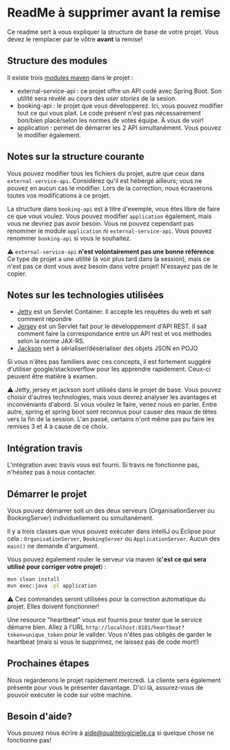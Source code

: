 # ReadMe à supprimer avant la remise

Ce readme sert à vous expliquer la structure de base de votre projet. Vous devez le remplacer par le vôtre **avant** la remise!

## Structure des modules

Il existe trois [modules maven](https://maven.apache.org/guides/mini/guide-multiple-modules.html) dans le projet : 

* external-service-api : ce projet offre un API codé avec Spring Boot. Son utilité sera révélé au cours des _user stories_ de la sesion.
* booking-api : le projet que vous développerez. Ici, vous pouvez modifier tout ce qui vous plait. Le code présent n'est pas nécessairement bon/bien placé/selon les normes de votes équipe. À vous de voir!
* application : permet de démarrer les 2 API simultanément. Vous pouvez le modifier également.
 
## Notes sur la structure courante
 
Vous pouvez modifier tous les fichiers du projet, autre que ceux dans `external-service-api`. Considérez qu'il est hébergé ailleurs; vous ne pouvez en aucun cas le modifier. Lors de la correction, nous écraserons toutes vos modifications à ce projet.

La structure dans `booking-api` est à titre d'exemple, vous êtes libre de faire ce que vous voulez. Vous pouvez modifier `application` également, mais vous ne devriez pas avoir besoin. Vous ne pouvez cependant pas renommer le module `application` ni `external-service-api`. Vous pouvez renommer `booking-api` si vous le souhaitez.

:warning: `external-service-api` **n'est volontairement pas une bonne référence**. Ce type de projet a une utilité (à voir plus tard dans la session), mais ce n'est pas ce dont vous avez besoin dans votre projet! N'essayez pas de le copier.

## Notes sur les technologies utilisées

* [Jetty](https://www.eclipse.org/jetty/) est un Servlet Container. Il accepte les requêtes du web et sait comment répondre
* [Jersey](https://jersey.github.io/) est un Servlet fait pour le développement d'API REST. Il sait comment faire la correspondance entre un API rest et vos méthodes selon la norme JAX-RS.
* [Jackson](https://www.baeldung.com/jackson) sert à sérialiser/désérialiser des objets JSON en POJO

Si vous n'êtes pas familiers avec ces concepts, il est fortement suggéré d'utiliser google/stackoverflow pour les apprendre rapidement. Ceux-ci peuvent être matière à examen.

:warning: Jetty, jersey et jackson sont utilisés dans le projet de base. Vous pouvez choisir d'autres technologies, mais vous devrez analyser les avantages et inconvéniants d'abord. Si vous voulez le faire, venez nous en parler. Entre autre, spring et spring boot sont reconnus pour causer des maux de têtes vers la fin de la session. L'an passé, certains n'ont même pas pu faire les remises 3 et 4 à cause de ce choix.

## Intégration travis

L'intégration avec travis vous est fourni. Si travis ne fonctionne pas, n'hésitez pas à nous contacter.

## Démarrer le projet

Vous pouvez démarrer soit un des deux serveurs (OrganisationServer ou BookingServer) individuellement ou simultanément.

Il y a trois classes que vous pouvez exécuter dans intelliJ ou Eclipse pour cela : `OrganisationServer`, `BookingServer` ou `ApplicationServer`. Aucun des `main()` ne demande d'argument.

Vous pouvez également rouler le serveur via maven (**c'est ce qui sera utilisé pour corriger votre projet**) : 

```bash
mvn clean install
mvn exec:java -pl application
```

:warning: Ces commandes seront utilisées pour la correction automatique du projet. Elles doivent fonctionner!

Une resource "heartbeat" vous est fournis pour tester que le service démarre bien. Allez à l'URL `http://localhost:8181/heartbeat?token=unique_token` pour le valider. Vous n'êtes pas obligés de garder le heartbeat (mais si vous le supprimez, ne laissez pas de code mort!)

## Prochaines étapes

Nous regarderons le projet rapidement mercredi. La cliente sera également présente pour vous le présenter davantage. D'ici là, assurez-vous de pouvoir exécuter le code sur votre machine.

## Besoin d'aide?

Vous pouvez nous écrire à aide@qualitelogicielle.ca si quelque chose ne fonctionne pas!